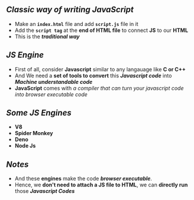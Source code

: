 ## _Classic way of writing JavaScript_
- Make an **`index.html`** file and add **`script.js`** file in it
- Add the **`script tag`** at the **end of HTML file** to connect **JS** to our **HTML**
- This is the **_traditional way_**

## _JS Engine_ 
- First of all, consider **Javascript** similar to any langauage like **C or C++**
- And We need a **set of tools to convert** this _**Javascript code**_ into _**Machine understandable code**_
- **JavaScript** comes with _a compiler that can turn your javascript code into browser executable code_ 

## _Some JS Engines_
- **V8**
- **Spider Monkey**
- **Deno**
- **Node Js**

## _Notes_
- And these **engines** make the code **_browser executable_**.
- Hence, we **don't need to attach a JS file to HTML**, we can **directly run** those _**Javascript Codes**_


